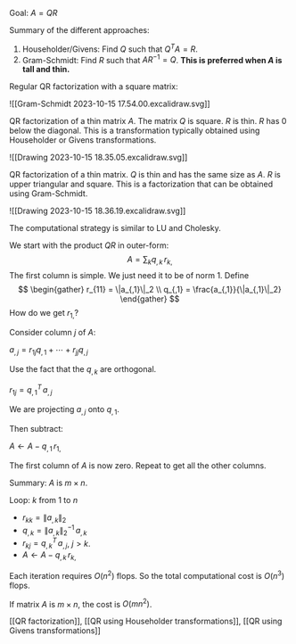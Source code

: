 Goal: $A = QR$

Summary of the different approaches:
1. Householder/Givens: Find $Q$ such that $Q^T A = R$.
2. Gram-Schmidt: Find $R$ such that $A R^{-1} = Q$. **This is preferred when $A$ is tall and thin.**

Regular QR factorization with a square matrix:

![[Gram-Schmidt 2023-10-15 17.54.00.excalidraw.svg]]

QR factorization of a thin matrix $A$. The matrix $Q$ is square. $R$ is thin. $R$ has 0 below the diagonal. This is a transformation typically obtained using Householder or Givens transformations.

![[Drawing 2023-10-15 18.35.05.excalidraw.svg]]

QR factorization of a thin matrix. $Q$ is thin and has the same size as $A$. $R$ is upper triangular and square. This is a factorization that can be obtained using Gram-Schmidt.

![[Drawing 2023-10-15 18.36.19.excalidraw.svg]]

The computational strategy is similar to LU and Cholesky.

We start with the product $QR$ in outer-form:
$$
A = \sum_k q_{,k} \, r_{k,}
$$
The first column is simple. We just need it to be of norm 1. Define
$$
\begin{gather}
r_{11} = \|a_{,1}\|_2 \\
q_{,1} = \frac{a_{,1}}{\|a_{,1}\|_2}
\end{gather}
$$
How do we get $r_{1,}$?

Consider column $j$ of $A$:

$a_{,j} = r_{1j} q_{,1} + \cdots + r_{jj} q_{,j}$

Use the fact that the $q_{,k}$ are orthogonal.

$r_{1j} = q_{,1}^T \, a_{,j}$

We are projecting $a_{,j}$ onto $q_{,1}$.

Then subtract:

$A \leftarrow A - q_{,1} \, r_{1,}$

The first column of $A$ is now zero. Repeat to get all the other columns.

Summary: $A$ is $m \times n$.

Loop: $k$ from 1 to $n$
- $r_{kk} = \|a_{,k}\|_2$
- $q_{,k} = \|a_{,k}\|_2^{-1} \, a_{,k}$
- $r_{kj} = q_{,k}^T \, a_{,j}$, $j > k$.
- $A \leftarrow A - q_{,k} \, r_{k,}$

Each iteration requires $O(n^2)$ flops. So the total computational cost is $O(n^3)$ flops.

If matrix $A$ is $m \times n$, the cost is $O(mn^2)$.

[[QR factorization]], [[QR using Householder transformations]], [[QR using Givens transformations]]

